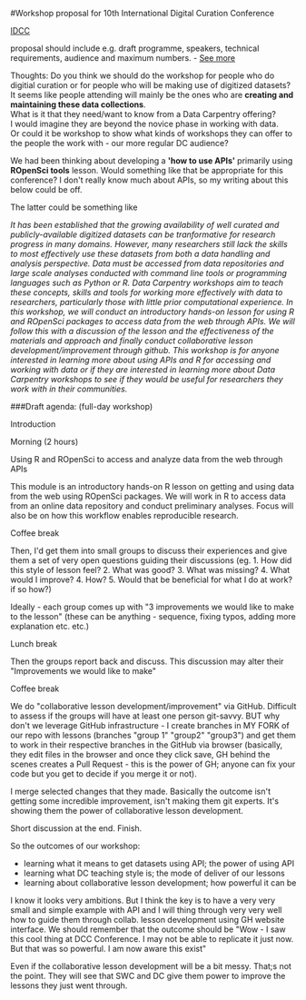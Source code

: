 
#Workshop proposal for 10th International Digital Curation Conference

[IDCC](http://www.dcc.ac.uk/events/idcc15)

proposal should include e.g. draft programme, speakers, technical requirements, audience and maximum numbers. - [See more](http://www.dcc.ac.uk/events/idcc15/submissions#sthash.4beJ8q4k.dpuf) 

Thoughts:
Do you think we should do the workshop for people who do digitial curation or for people who will be making use of digitized datasets?   
It seems like people attending will mainly be the ones who are **creating and maintaining these data collections**.   
What is it that they need/want to know from a Data Carpentry offering?   
I would imagine they are beyond the novice phase in working with data.   
Or could it be workshop to show what kinds of workshops they can offer to the people the work with - our more regular DC audience?

We had been thinking about developing a **'how to use APIs'** primarily using **ROpenSci tools** lesson. Would something like that be appropriate for this conference? I don't really know much about APIs, so my writing about this below could be off. 

The latter could be something like

*It has been established that the growing availability of well curated and publicly-available digitized datasets can be tranformative for research progress in many domains. However, many researchers still lack the skills to most effectively use these datasets from both a data handling and analysis perspective. Data must be accessed from data repositories and large scale analyses conducted with command line tools or programming languages such as Python or R. Data Carpentry workshops aim to teach these concepts, skills and tools for working more effectively with data to researchers, particularly those with little prior computational experience. In this workshop, we will conduct an introductory hands-on lesson for using R and ROpenSci packages to access data from the web through APIs. We will follow this with a discussion of the lesson and the effectiveness of the materials and approach and finally conduct collaborative lesson development/improvement through github. This workshop is for anyone interested in learning more about using APIs and R for accessing and working with data or if they are interested in learning more about Data Carpentry workshops to see if they would be useful for researchers they work with in their communities.*


###Draft agenda:
(full-day workshop)



Introduction  

Morning (2 hours)

Using R and ROpenSci to access and analyze data from the web through APIs

This module is an introductory hands-on R lesson on getting and using data from the web using ROpenSci packages. We will work in R to access data from an online data repository and conduct preliminary analyses. Focus will also be on how this workflow enables reproducible research. 

Coffee break

Then, I'd get them into small groups to discuss their experiences and give them a set of very open questions guiding their discussions (eg. 1. How did this style of lesson feel? 2. What was good? 3. What was missing? 4. What would I improve? 4. How? 5. Would that be beneficial for what I do at work? if so how?)

Ideally - each group comes up with "3 improvements we would like to make to the lesson" (these can be anything - sequence, fixing typos, adding more explanation etc. etc.)

Lunch break

Then the groups report back and discuss. This discussion may alter their "Improvements we would like to make"

Coffee break

We do "collaborative lesson development/improvement" via GitHub. Difficult to assess if the groups will have at least one person git-savvy. BUT why don't we leverage GitHub infrastructure - I create branches in MY FORK of our repo with lessons (branches "group 1" "group2" "group3") and get them to work in their respective branches in the GitHub via browser (basically, they edit files in the browser and once they click save, GH behind the scenes creates a Pull Request - this is the power of GH; anyone can fix your code but you get to decide if you merge it or not).

I merge selected changes that they made.
Basically the outcome isn't getting some incredible improvement, isn't making them git experts. It's showing them the power of collaborative lesson development.

Short discussion at the end.
Finish.

So the outcomes of our workshop:
- learning what it means to get datasets using API; the power of using API
- learning what DC teaching style is; the mode of deliver of our lessons
- learning about collaborative lesson development; how powerful it can be

I know it looks very ambitions. But I think the key is to have a very very small and simple example with API and I will thing through very very well how to guide them through collab. lesson development using GH website interface. We should remember that the outcome should be "Wow - I saw this cool thing at DCC Conference. I may not be able to replicate it just now. But that was so powerful. I am now aware this exist"

Even if the collaborative lesson development will be a bit messy. That;s not the point. They will see that SWC and DC give them power to improve the lessons they just went through. 
